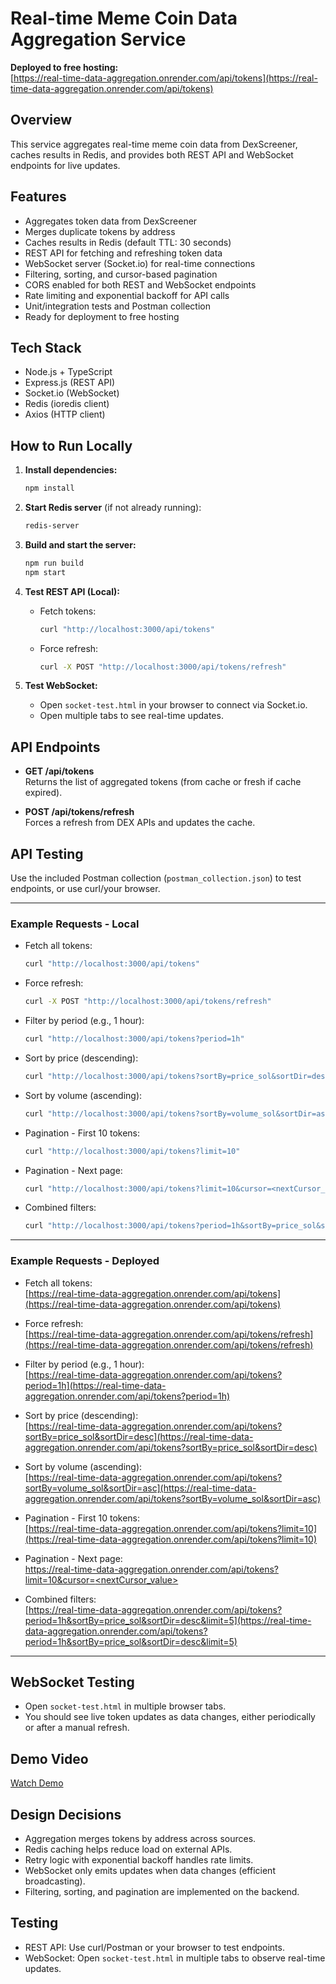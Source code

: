# Real-time Meme Coin Data Aggregation Service

**Deployed to free hosting:**  
[https://real-time-data-aggregation.onrender.com/api/tokens](https://real-time-data-aggregation.onrender.com/api/tokens)

## Overview

This service aggregates real-time meme coin data from DexScreener, caches results in Redis, and provides both REST API and WebSocket endpoints for live updates.

## Features

- Aggregates token data from DexScreener  
- Merges duplicate tokens by address  
- Caches results in Redis (default TTL: 30 seconds)  
- REST API for fetching and refreshing token data  
- WebSocket server (Socket.io) for real-time connections  
- Filtering, sorting, and cursor-based pagination  
- CORS enabled for both REST and WebSocket endpoints  
- Rate limiting and exponential backoff for API calls  
- Unit/integration tests and Postman collection  
- Ready for deployment to free hosting  

## Tech Stack

- Node.js + TypeScript  
- Express.js (REST API)  
- Socket.io (WebSocket)  
- Redis (ioredis client)  
- Axios (HTTP client)  

## How to Run Locally

1. **Install dependencies:**
    ```sh
    npm install
    ```

2. **Start Redis server** (if not already running):
    ```sh
    redis-server
    ```

3. **Build and start the server:**
    ```sh
    npm run build
    npm start
    ```

4. **Test REST API (Local):**
    - Fetch tokens:
      ```sh
      curl "http://localhost:3000/api/tokens"
      ```
    - Force refresh:
      ```sh
      curl -X POST "http://localhost:3000/api/tokens/refresh"
      ```

5. **Test WebSocket:**
    - Open `socket-test.html` in your browser to connect via Socket.io.
    - Open multiple tabs to see real-time updates.

## API Endpoints

- **GET /api/tokens**  
  Returns the list of aggregated tokens (from cache or fresh if cache expired).

- **POST /api/tokens/refresh**  
  Forces a refresh from DEX APIs and updates the cache.

## API Testing

Use the included Postman collection (`postman_collection.json`) to test endpoints, or use curl/your browser.

---

### Example Requests - **Local**

- Fetch all tokens:  
    ```sh
    curl "http://localhost:3000/api/tokens"
    ```

- Force refresh:  
    ```sh
    curl -X POST "http://localhost:3000/api/tokens/refresh"
    ```

- Filter by period (e.g., 1 hour):  
    ```sh
    curl "http://localhost:3000/api/tokens?period=1h"
    ```

- Sort by price (descending):  
    ```sh
    curl "http://localhost:3000/api/tokens?sortBy=price_sol&sortDir=desc"
    ```

- Sort by volume (ascending):  
    ```sh
    curl "http://localhost:3000/api/tokens?sortBy=volume_sol&sortDir=asc"
    ```

- Pagination - First 10 tokens:  
    ```sh
    curl "http://localhost:3000/api/tokens?limit=10"
    ```

- Pagination - Next page:  
    ```sh
    curl "http://localhost:3000/api/tokens?limit=10&cursor=<nextCursor_value>"
    ```

- Combined filters:  
    ```sh
    curl "http://localhost:3000/api/tokens?period=1h&sortBy=price_sol&sortDir=desc&limit=5"
    ```

---

### Example Requests - **Deployed**

- Fetch all tokens:  
  [https://real-time-data-aggregation.onrender.com/api/tokens](https://real-time-data-aggregation.onrender.com/api/tokens)

- Force refresh:  
  [https://real-time-data-aggregation.onrender.com/api/tokens/refresh](https://real-time-data-aggregation.onrender.com/api/tokens/refresh)

- Filter by period (e.g., 1 hour):  
  [https://real-time-data-aggregation.onrender.com/api/tokens?period=1h](https://real-time-data-aggregation.onrender.com/api/tokens?period=1h)

- Sort by price (descending):  
  [https://real-time-data-aggregation.onrender.com/api/tokens?sortBy=price_sol&sortDir=desc](https://real-time-data-aggregation.onrender.com/api/tokens?sortBy=price_sol&sortDir=desc)

- Sort by volume (ascending):  
  [https://real-time-data-aggregation.onrender.com/api/tokens?sortBy=volume_sol&sortDir=asc](https://real-time-data-aggregation.onrender.com/api/tokens?sortBy=volume_sol&sortDir=asc)

- Pagination - First 10 tokens:  
  [https://real-time-data-aggregation.onrender.com/api/tokens?limit=10](https://real-time-data-aggregation.onrender.com/api/tokens?limit=10)

- Pagination - Next page:  
  [https://real-time-data-aggregation.onrender.com/api/tokens?limit=10&cursor=<nextCursor_value>](https://real-time-data-aggregation.onrender.com/api/tokens?limit=10&cursor=<nextCursor_value>)

- Combined filters:  
  [https://real-time-data-aggregation.onrender.com/api/tokens?period=1h&sortBy=price_sol&sortDir=desc&limit=5](https://real-time-data-aggregation.onrender.com/api/tokens?period=1h&sortBy=price_sol&sortDir=desc&limit=5)

---

## WebSocket Testing

- Open `socket-test.html` in multiple browser tabs.
- You should see live token updates as data changes, either periodically or after a manual refresh.

## Demo Video

[Watch Demo](https://drive.google.com/file/d/1eY_ImSKYNch4e9eCVm8cYoR6zzO_VHJ8/view?usp=sharing)

## Design Decisions

- Aggregation merges tokens by address across sources.  
- Redis caching helps reduce load on external APIs.  
- Retry logic with exponential backoff handles rate limits.  
- WebSocket only emits updates when data changes (efficient broadcasting).  
- Filtering, sorting, and pagination are implemented on the backend.

## Testing

- REST API: Use curl/Postman or your browser to test endpoints.  
- WebSocket: Open `socket-test.html` in multiple tabs to observe real-time updates.
